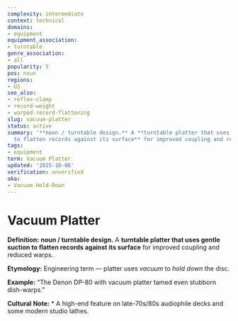 ```yaml
---
complexity: intermediate
context: technical
domains:
- equipment
equipment_association:
- turntable
genre_association:
- all
popularity: 5
pos: noun
regions:
- US
see_also:
- reflex-clamp
- record-weight
- warped-record-flattening
slug: vacuum-platter
status: active
summary: '**noun / turntable design.** A **turntable platter that uses gentle suction
  to flatten records against its surface** for improved coupling and reduced warps.'
tags:
- equipment
term: Vacuum Platter
updated: '2025-10-06'
verification: unverified
aka:
- Vacuum Hold-Down
---
```


# Vacuum Platter

**Definition:** **noun / turntable design.** A **turntable platter that uses gentle suction to flatten records against its surface** for improved coupling and reduced warps.

**Etymology:** Engineering term — platter uses *vacuum* to *hold down* the disc.

**Example:** “The Denon DP-80 with vacuum platter tamed even stubborn dish-warps.”

**Cultural Note:** * A high-end feature on late-70s/80s audiophile decks and some modern studio lathes.

